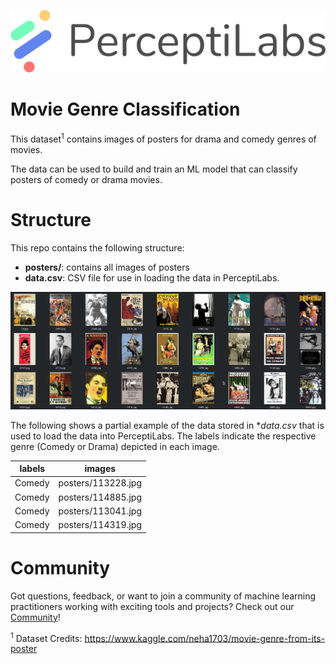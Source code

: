 <p align="center">
  <a href="https://www.perceptilabs.com">
  <img src="./pl_logo.png">
  </a>
</p>

# Movie Genre Classification

This dataset<sup>1</sup> contains images of posters for drama and comedy genres of movies.

The data can be used to build and train an ML model that can classify posters of comedy or drama movies.

# Structure

This repo contains the following structure:

- **posters/**: contains all images of posters
- **data.csv**: CSV file for use in loading the data in PerceptiLabs.

<p align="center">
  <img src="./sample.png">
</p>

The following shows a partial example of the data stored in **data.csv* that is used to load the data into PerceptiLabs. The labels indicate the respective genre (Comedy or Drama) depicted in each image.

| **labels** | **images** |
|------------|--------------|
| Comedy | posters/113228.jpg |
| Comedy | posters/114885.jpg |
| Comedy | posters/113041.jpg |
| Comedy | posters/114319.jpg |


# Community

Got questions, feedback, or want to join a community of machine learning practitioners working with exciting tools and projects? Check out our [Community](https://forum.perceptilabs.com/)!

<sup>1</sup> Dataset Credits: https://www.kaggle.com/neha1703/movie-genre-from-its-poster
